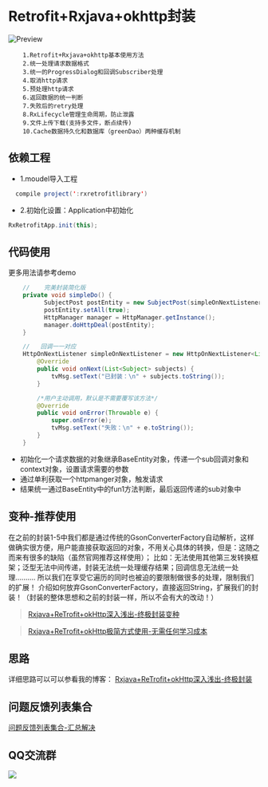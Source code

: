 # Retrofit+Rxjava+okhttp封装

![Preview](https://github.com/wzgiceman/RxjavaRetrofitDemo-string-master/blob/master/gif/rxretrofit.gif)


        1.Retrofit+Rxjava+okhttp基本使用方法
        2.统一处理请求数据格式
        3.统一的ProgressDialog和回调Subscriber处理
        4.取消http请求
        5.预处理http请求
        6.返回数据的统一判断
        7.失败后的retry处理
        8.RxLifecycle管理生命周期，防止泄露
        9.文件上传下载(支持多文件，断点续传)
        10.Cache数据持久化和数据库（greenDao）两种缓存机制


## 依赖工程

* 1.moudel导入工程

```java
  compile project(':rxretrofitlibrary')
```

* 2.初始化设置：Application中初始化

```java
RxRetrofitApp.init(this);
```

## 代码使用

更多用法请参考demo

```java
    //    完美封装简化版
    private void simpleDo() {
          SubjectPost postEntity = new SubjectPost(simpleOnNextListener,this);
          postEntity.setAll(true);
          HttpManager manager = HttpManager.getInstance();
          manager.doHttpDeal(postEntity);
    }

    //   回调一一对应
    HttpOnNextListener simpleOnNextListener = new HttpOnNextListener<List<Subject>>() {
        @Override
        public void onNext(List<Subject> subjects) {
            tvMsg.setText("已封装：\n" + subjects.toString());
        }

        /*用户主动调用，默认是不需要覆写该方法*/
        @Override
        public void onError(Throwable e) {
            super.onError(e);
            tvMsg.setText("失败：\n" + e.toString());
        }
    }
```

* 初始化一个请求数据的对象继承BaseEntity对象，传递一个sub回调对象和context对象，设置请求需要的参数
* 通过单利获取一个httpmanger对象，触发请求
* 结果统一通过BaseEntity中的fun1方法判断，最后返回传递的sub对象中

## 变种-推荐使用

在之前的封装1-5中我们都是通过传统的GsonConverterFactory自动解析，这样做确实很方便，用户能直接获取返回的对象，不用关心具体的转换，但是：这随之而来有很多的缺陷（虽然官网推荐这样使用）；
比如：无法使用其他第三发转换框架；泛型无法中间传递，封装无法统一处理缓存结果；回调信息无法统一处理..........
所以我们在享受它遍历的同时也被迫的要限制做很多的处理，限制我们的扩展！
介绍如何放弃GsonConverterFactory，直接返回String，扩展我们的封装！（封装的整体思想和之前的封装一样，所以不会有大的改动！）

>[Rxjava+ReTrofit+okHttp深入浅出-终极封装变种](https://github.com/wzgiceman/RxjavaRetrofitDemo-string-master)

>[Rxjava+ReTrofit+okHttp极简方式使用-无需任何学习成本](https://github.com/wzgiceman/Rx-Retrofit)

## 思路
详细思路可以可以参看我的博客：
[Rxjava+ReTrofit+okHttp深入浅出-终极封装](http://blog.csdn.net/column/details/13297.html)

## 问题反馈列表集合

[问题反馈列表集合-汇总解决](https://github.com/wzgiceman/RxjavaRetrofitDemo-master/blob/master/README_ep.md)

##                                     QQ交流群

![](https://github.com/wzgiceman/Rxbus/blob/master/gif/qq.png)
